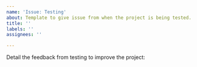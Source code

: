 ```yaml
---
name: 'Issue: Testing'
about: Template to give issue from when the project is being tested.
title: ''
labels: ''
assignees: ''

---
```


Detail the feedback from testing to improve the project:
